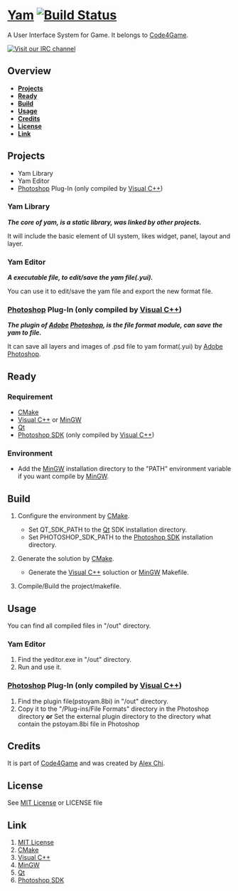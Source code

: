 # [Yam][] [![Build Status](https://travis-ci.org/code4game/yam.png)](https://travis-ci.org/code4game/yam)

A User Interface System for Game. It belongs to [Code4Game][].

[![Visit our IRC channel](https://kiwiirc.com/buttons/chat.au.freenode.net/c4g.png)](https://kiwiirc.com/client/chat.au.freenode.net/#c4g)


## Overview

* [**Projects**](#projects)
* [**Ready**](#ready)
* [**Build**](#build)
* [**Usage**](#usage)
* [**Credits**](#credits)
* [**License**](#license)
* [**Link**](#link)


## Projects

* Yam Library
* Yam Editor
* [Photoshop][] Plug-In (only compiled by [Visual C++][])

### Yam Library

___The core of yam, is a static library, was linked by other projects.___

It will include the basic element of UI system, likes widget, panel, layout and layer.

### Yam Editor

___A executable file, to edit/save the yam file(.yui).___

You can use it to edit/save the yam file and export the new format file.

### [Photoshop][] Plug-In (only compiled by [Visual C++][])

___The plugin of [Adobe][] [Photoshop][], is the file format module, can save the yam to file.___

It can save all layers and images of .psd file to yam format(.yui) by [Adobe][] [Photoshop][].


## Ready

### Requirement

* [CMake][]
* [Visual C++][] or [MinGW][]
* [Qt][]
* [Photoshop SDK][] (only compiled by [Visual C++][])

### Environment

* Add the [MinGW][] installation directory to the "PATH" environment variable if you want compile by [MinGW][].


## Build

1. Configure the environment by [CMake][].

    * Set QT\_SDK\_PATH to the [Qt][] SDK installation directory.
    * Set PHOTOSHOP\_SDK\_PATH to the [Photoshop SDK][] installation directory.

2.  Generate the solution by [CMake][].

    * Generate the [Visual C++][] soluction or [MinGW][] Makefile.
 
3. Compile/Build the project/makefile.


## Usage

You can find all compiled files in "/out" directory.

### Yam Editor

1. Find the yeditor.exe in "/out" directory.
2. Run and use it.

### [Photoshop][] Plug-In (only compiled by [Visual C++][])

1. Find the plugin file(pstoyam.8bi) in "/out" directory.
2. Copy it to the "/Plug-ins/File Formats" directory in the Photoshop directory __or__ Set the external plugin directory to the directory what contain the pstoyam.8bi file in Photoshop

## Credits

It is part of [Code4Game][] and was created by [Alex Chi][].


## License

See [MIT License][] or LICENSE file


## Link

1. [MIT License][]
1. [CMake][]
1. [Visual C++][]
1. [MinGW][]
1. [Qt][]
1. [Photoshop SDK][]


[CMake]: http://cmake.org/ "CMake"
[Visual C++]: http://www.visualstudio.com/ "Visual C++"
[MinGW]: http://www.mingw.org/ "MinGW"
[Qt]: http://qt-project.org/ "Qt"
[Adobe]: http://www.adobe.com/ "Adobe"
[Photoshop]: http://www.adobe.com/products/photoshop.html "Photoshop"
[Photoshop SDK]: http://www.adobe.com/devnet/photoshop/sdk.html "Photoshop SDK"
[MIT License]: http://opensource.org/licenses/MIT "MIT License"
[Alex Chi]: http://alexchi.me/ "Alex Chi"
[Alex Chi's Blog]: http://blog.alexchi.me/ "Alex Chi's Blog"
[Code4Game]: http://c4g.alexchi.me/ "Code 4 Game"
[Yam]: http://c4g.alexchi.me/yam/ "Yam"
